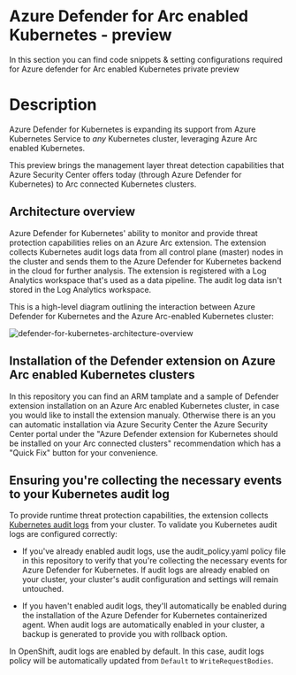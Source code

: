 # Azure Defender for Arc enabled Kubernetes - preview
In this section you can find code snippets & setting configurations required for Azure defender for Arc enabled Kubernetes private preview 

# Description
Azure Defender for Kubernetes is expanding its support from Azure Kubernetes Service to *any* Kubernetes cluster, leveraging Azure Arc enabled Kubernetes.

This preview brings the management layer threat detection capabilities that Azure Security Center offers today (through Azure Defender for Kubernetes) to Arc connected Kubernetes clusters.

## Architecture overview

Azure Defender for Kubernetes' ability to monitor and provide threat protection capabilities relies on an Azure Arc extension. The extension collects Kubernetes audit logs data from all control plane (master) nodes in the cluster and sends them to the Azure Defender for Kubernetes backend in the cloud for further analysis. The extension is registered with a Log Analytics workspace that's used as a data pipeline. The audit log data isn't stored in the Log Analytics workspace.

This is a high-level diagram outlining the interaction between Azure Defender for Kubernetes and the Azure Arc-enabled Kubernetes cluster:

![defender-for-kubernetes-architecture-overview](https://user-images.githubusercontent.com/62830936/111069341-4c6c5280-84d5-11eb-8df3-d52be7aae8ca.png)

## Installation of the Defender extension on Azure Arc enabled Kubernetes clusters
In this repository you can find an ARM tamplate and a sample of Defender extension installation on an Azure Arc enabled Kubernetes cluster, in case you would like to install the extension manualy. Otherwise there is an you can automatic installation via Azure Security Center the Azure Security Center portal under the "Azure Defender extension for Kubernetes should be installed on your Arc connected clusters" recommendation which has a "Quick Fix" button for your convenience. 

## Ensuring you're collecting the necessary events to your Kubernetes audit log

To provide runtime threat protection capabilities, the extension collects [Kubernetes audit logs](https://kubernetes.io/docs/tasks/debug-application-cluster/audit/) from your cluster. To validate you Kubernetes audit logs are configured correctly:

* If you've already enabled audit logs, use the audit_policy.yaml policy file in this repository to verify that you're collecting the necessary events for Azure Defender for Kubernetes. If audit logs are already enabled on your cluster, your cluster's audit configuration and settings will remain untouched.

* If you haven't enabled audit logs, they'll automatically be enabled during the installation of the Azure Defender for Kubernetes containerized agent. When audit logs are automatically enabled in your cluster, a backup is generated to provide you with rollback option.

In OpenShift, audit logs are enabled by default. In this case, audit logs policy will be automatically updated from ``Default`` to ``WriteRequestBodies``.
